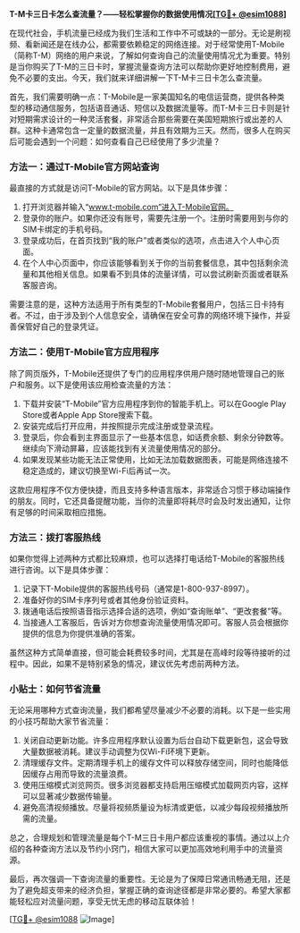 **T-M卡三日卡怎么查流量？——轻松掌握你的数据使用情况[[TG💪+ @esim1088](https://t.me/s/esim1088)]**

在现代社会，手机流量已经成为我们生活和工作中不可或缺的一部分。无论是刷视频、看新闻还是在线办公，都需要依赖稳定的网络连接。对于经常使用T-Mobile（简称T-M）网络的用户来说，了解如何查询自己的流量使用情况尤为重要。特别是当你购买了T-M的三日卡时，掌握流量查询方法可以帮助你更好地控制费用，避免不必要的支出。今天，我们就来详细讲解一下T-M卡三日卡怎么查流量。

首先，我们需要明确一点：T-Mobile是一家美国知名的电信运营商，提供各种类型的移动通信服务，包括语音通话、短信以及数据流量等。而T-M卡三日卡则是针对短期需求设计的一种灵活套餐，非常适合那些需要在美国短期旅行或出差的人群。这种卡通常包含一定量的数据流量，并且有效期为三天。然而，很多人在购买后可能会遇到一个问题：如何查看自己已经使用了多少流量？

### 方法一：通过T-Mobile官方网站查询

最直接的方式就是访问T-Mobile的官方网站。以下是具体步骤：

1. 打开浏览器并输入“www.t-mobile.com”进入T-Mobile官网。
2. 登录你的账户。如果你还没有账号，需要先注册一个。注册时需要用到与你的SIM卡绑定的手机号码。
3. 登录成功后，在首页找到“我的账户”或者类似的选项，点击进入个人中心页面。
4. 在个人中心页面中，你应该能够看到关于你的当前套餐信息，其中包括剩余流量和其他相关信息。如果看不到具体的流量详情，可以尝试刷新页面或者联系客服咨询。

需要注意的是，这种方法适用于所有类型的T-Mobile套餐用户，包括三日卡持有者。不过，由于涉及到个人信息安全，请确保在安全可靠的网络环境下操作，并妥善保管好自己的登录凭证。

### 方法二：使用T-Mobile官方应用程序

除了网页版外，T-Mobile还提供了专门的应用程序供用户随时随地管理自己的账户和服务。以下是使用该应用检查流量的方法：

1. 下载并安装“T-Mobile”官方应用程序到你的智能手机上。可以在Google Play Store或者Apple App Store搜索下载。
2. 安装完成后打开应用，并按照提示完成注册或登录流程。
3. 登录后，你会看到主界面显示了一些基本信息，如话费余额、剩余分钟数等。继续向下滑动屏幕，应该能找到有关流量使用情况的部分。
4. 如果发现某些功能无法正常使用，比如无法加载数据图表，可能是网络连接不稳定造成的，建议切换至Wi-Fi后再试一次。

这款应用程序不仅方便快捷，而且支持多种语言版本，非常适合习惯于移动端操作的朋友。同时，它还具备提醒功能，当你的流量即将耗尽时会及时发出通知，让你有足够的时间采取相应措施。

### 方法三：拨打客服热线

如果你觉得上述两种方式都比较麻烦，也可以选择打电话给T-Mobile的客服热线进行咨询。以下是具体步骤：

1. 记录下T-Mobile提供的客服热线号码（通常是1-800-937-8997）。
2. 准备好你的SIM卡序列号或者其他身份验证资料。
3. 拨通电话后按照语音指示选择合适的选项，例如“查询账单”、“更改套餐”等。
4. 当接通人工客服后，告诉对方你想查询流量使用情况即可。客服人员会根据你提供的信息为你提供准确的答案。

虽然这种方式简单直接，但可能会耗费较多时间，尤其是在高峰时段等待接听的过程中。因此，如果不是特别紧急的情况，建议优先考虑前两种方法。

### 小贴士：如何节省流量

无论采用哪种方式查询流量，我们都希望尽量减少不必要的消耗。以下是一些实用的小技巧帮助大家节省流量：

1. 关闭自动更新功能。许多应用程序默认设置为后台自动下载更新包，这会导致大量数据被消耗。建议手动调整为仅Wi-Fi环境下更新。
2. 清理缓存文件。定期清理手机上的缓存文件可以释放存储空间，同时也能降低因缓存占用而导致的流量浪费。
3. 使用压缩模式浏览网页。很多浏览器都支持启用压缩模式加载网页内容，这样可以显著减少数据传输量。
4. 避免高清视频播放。尽量将视频质量设为标清或更低，以减少每段视频播放所需的流量。

总之，合理规划和管理流量是每个T-M三日卡用户都应该重视的事情。通过以上介绍的各种查询方法以及节约小窍门，相信大家可以更加高效地利用手中的流量资源。

最后，再次强调一下查询流量的重要性。无论是为了保障日常通讯畅通无阻，还是为了避免超支带来的经济负担，掌握正确的查询途径都是非常必要的。希望大家都能轻松应对流量问题，享受无忧无虑的移动互联体验！

[[TG💪+ @esim1088](https://t.me/s/esim1088) ![Image](https://i.postimg.cc/4NQfJmqS/Snipaste-2025-05-13-00-14-12.png)]